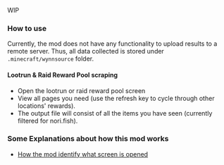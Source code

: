 WIP

### How to use

Currently, the mod does not have any functionality to upload results to a remote server.
Thus, all data collected is stored under `.minecraft/wynnsource` folder.

#### Lootrun & Raid Reward Pool scraping

- Open the lootrun or raid reward pool screen
- View all pages you need (use the refresh key to cycle through other locations' rewards).
- The output file will consist of all the items you have seen (currently filtered for nori.fish).

### Some Explanations about how this mod works

- [How the mod identify what screen is opened](docs/Explanation%20of%20screen%20title.md)